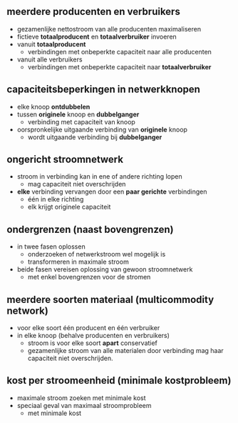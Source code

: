 
## meerdere producenten en verbruikers

* gezamenlijke nettostroom van alle producenten maximaliseren
* fictieve **totaalproducent** en **totaalverbruiker** invoeren
* vanuit **totaalproducent**
    * verbindingen met onbeperkte capaciteit naar alle producenten
* vanuit alle verbruikers
    * verbindingen met onbeperkte capaciteit naar **totaalverbruiker**

## capaciteitsbeperkingen in netwerkknopen

* elke knoop **ontdubbelen**
* tussen **originele** knoop en **dubbelganger**
    * verbinding met capaciteit van knoop
* oorspronkelijke uitgaande verbinding van **originele** knoop
    * wordt uitgaande verbinding bij **dubbelganger**

## ongericht stroomnetwerk

* stroom in verbinding kan in ene of andere richting lopen
    * mag capaciteit niet overschrijden
* **elke** verbinding vervangen door een **paar gerichte** verbindingen
    * één in elke richting
    * elk krijgt originele capaciteit

## ondergrenzen (naast bovengrenzen)

* in twee fasen oplossen
    * onderzoeken of netwerkstroom wel mogelijk is
    * transformeren in maximale stroom
* beide fasen vereisen oplossing van gewoon stroomnetwerk
    * met enkel bovengrenzen voor de stromen

## meerdere soorten materiaal (multicommodity network)

* voor elke soort één producent en één verbruiker
* in elke knoop (behalve producenten en verbruikers)
    * stroom is voor elke soort **apart** conservatief
    * gezamenlijke stroom van alle materialen door verbinding mag haar capaciteit niet overschrijden.

## kost per stroomeenheid (minimale kostprobleem)

* maximale stroom zoeken met minimale kost
* speciaal geval van maximaal stroomprobleem
    * met minimale kost
